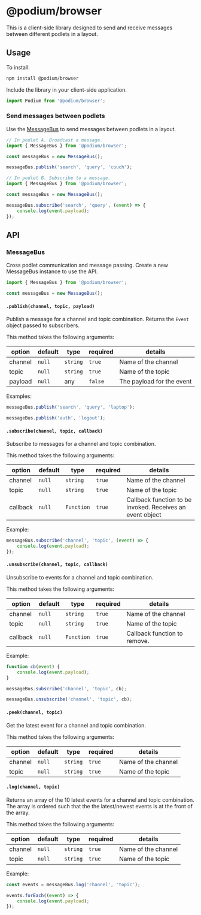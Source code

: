 # @podium/browser

This is a client-side library designed to send and receive messages between different podlets in a layout.

## Usage

To install:

```sh
npm install @podium/browser
```

Include the library in your client-side application.

```js
import Podium from '@podium/browser';
```

### Send messages between podlets

Use the [MessageBus](#messagebus) to send messages between podlets in a layout.

```javascript
// In podlet A. Broadcast a message.
import { MessageBus } from '@podium/browser';

const messageBus = new MessageBus();

messageBus.publish('search', 'query', 'couch');
```

```js
// In podlet B. Subscribe to a message.
import { MessageBus } from '@podium/browser';

const messageBus = new MessageBus();

messageBus.subscribe('search', 'query', (event) => {
    console.log(event.payload);
});
```

## API

### MessageBus

Cross podlet communication and message passing.
Create a new MessageBus instance to use the API.

```javascript
import { MessageBus } from '@podium/browser';

const messageBus = new MessageBus();
```

#### `.publish(channel, topic, payload)`

Publish a message for a channel and topic combination. Returns the `Event` object passed to subscribers.

This method takes the following arguments:

| option  | default | type     | required | details                   |
| ------- | ------- | -------- | -------- | ------------------------- |
| channel | `null`  | `string` | `true`   | Name of the channel       |
| topic   | `null`  | `string` | `true`   | Name of the topic         |
| payload | `null`  | any      | `false`  | The payload for the event |

Examples:

```javascript
messageBus.publish('search', 'query', 'laptop');

messageBus.publish('auth', 'logout');
```

#### `.subscribe(channel, topic, callback)`

Subscribe to messages for a channel and topic combination.

This method takes the following arguments:

| option   | default | type       | required | details                                                   |
| -------- | ------- | ---------- | -------- | --------------------------------------------------------- |
| channel  | `null`  | `string`   | `true`   | Name of the channel                                       |
| topic    | `null`  | `string`   | `true`   | Name of the topic                                         |
| callback | `null`  | `Function` | `true`   | Callback function to be invoked. Receives an event object |

Example:

```javascript
messageBus.subscribe('channel', 'topic', (event) => {
    console.log(event.payload);
});
```

#### `.unsubscribe(channel, topic, callback)`

Unsubscribe to events for a channel and topic combination.

This method takes the following arguments:

| option   | default | type       | required | details                      |
| -------- | ------- | ---------- | -------- | ---------------------------- |
| channel  | `null`  | `string`   | `true`   | Name of the channel          |
| topic    | `null`  | `string`   | `true`   | Name of the topic            |
| callback | `null`  | `Function` | `true`   | Callback function to remove. |

Example:

```javascript
function cb(event) {
    console.log(event.payload);
}

messageBus.subscribe('channel', 'topic', cb);

messageBus.unsubscribe('channel', 'topic', cb);
```

#### `.peek(channel, topic)`

Get the latest event for a channel and topic combination.

This method takes the following arguments:

| option  | default | type     | required | details             |
| ------- | ------- | -------- | -------- | ------------------- |
| channel | `null`  | `string` | `true`   | Name of the channel |
| topic   | `null`  | `string` | `true`   | Name of the topic   |

#### `.log(channel, topic)`

Returns an array of the 10 latest events for a channel and topic combination.
The array is ordered such that the the latest/newest events is at the front of the array.

This method takes the following arguments:

| option  | default | type     | required | details             |
| ------- | ------- | -------- | -------- | ------------------- |
| channel | `null`  | `string` | `true`   | Name of the channel |
| topic   | `null`  | `string` | `true`   | Name of the topic   |

Example:

```javascript
const events = messageBus.log('channel', 'topic');

events.forEach((event) => {
    console.log(event.payload);
});
```
